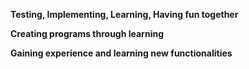 **Testing, Implementing, Learning, Having fun together**

**Creating programs through learning**

**Gaining experience and learning new functionalities**
